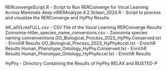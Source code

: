 RERconvergeScript.R - Script to Run RERConverge for Vocal Learning Across Mammals
4exp.vlRERAnalyze.4.2.3clean_2024.R - Script to process and visualize the RERConverge and HyPhy Results

AK_allVLresFULL.csv - CSV File of the Vocal Learning RERConverge Results
Zoonomia-Hiller_species_name_conversions.csv - Zoonomia species naming convenventions
GO_Biological_Process_2023_HyPhy.Conserved.txt - EnrichR Results
GO_Biological_Process_2023_HyPhyAccel.txt - EnrichR Results
Human_Phenotype_Ontology_HyPhy.Conserved.txt - EnrichR Results
Human_Phenotype_Ontology_HyPhyAccel.txt - EnrichR Results

HyPhy - Directory Containing the Results of HyPhy RELAX and BUSTED-P

